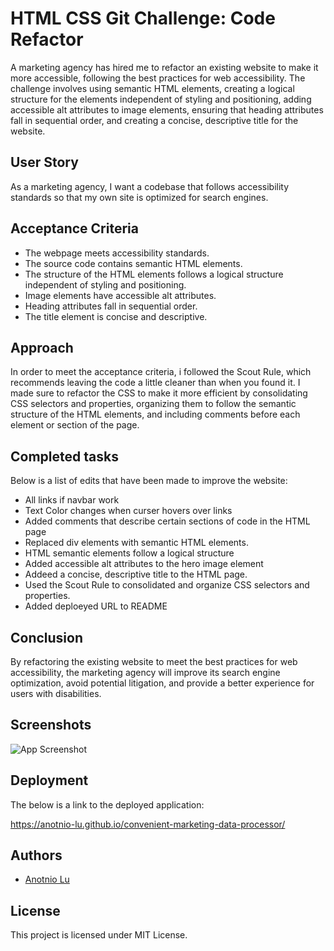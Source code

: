 
# HTML CSS Git Challenge: Code Refactor

A marketing agency has hired me to refactor an existing website to make it more accessible, following the best practices for web accessibility. The challenge involves using semantic HTML elements, creating a logical structure for the elements independent of styling and positioning, adding accessible alt attributes to image elements, ensuring that heading attributes fall in sequential order, and creating a concise, descriptive title for the website.

## User Story
As a marketing agency, I want a codebase that follows accessibility standards so that my own site is optimized for search engines.

## Acceptance Criteria
- The webpage meets accessibility standards.
- The source code contains semantic HTML elements.
- The structure of the HTML elements follows a logical structure independent of styling and positioning.
- Image elements have accessible alt attributes.
- Heading attributes fall in sequential order.
- The title element is concise and descriptive.

## Approach
In order to meet the acceptance criteria, i followed the Scout Rule, which recommends leaving the code a little cleaner than when you found it. I made sure to refactor the CSS to make it more efficient by consolidating CSS selectors and properties, organizing them to follow the semantic structure of the HTML elements, and including comments before each element or section of the page.

## Completed tasks
Below is a list of edits that have been made to improve the website:
- All links if navbar work
- Text Color changes when curser hovers over links
- Added comments that describe certain sections of code in the HTML page
- Replaced div elements with semantic HTML elements.
- HTML semantic elements follow a logical structure
- Added accessible alt attributes to the hero image element
- Addeed a concise, descriptive title to the HTML page.
- Used the Scout Rule to consolidated and organize CSS selectors and properties.
- Added deploeyed URL to README


## Conclusion
By refactoring the existing website to meet the best practices for web accessibility, the marketing agency will improve its search engine optimization, avoid potential litigation, and provide a better experience for users with disabilities. 


## Screenshots

![App Screenshot](./Screenshot-image.png)


## Deployment

The below is a link to the deployed application:

https://anotnio-lu.github.io/convenient-marketing-data-processor/
 
## Authors

- [Anotnio Lu](https://www.github.com/Anotnio-Lu)


## License

This project is licensed under MIT License.

